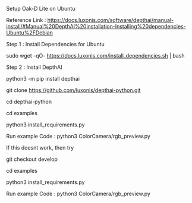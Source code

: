 
Setup Oak-D Lite on Ubuntu

Reference Link : https://docs.luxonis.com/software/depthai/manual-install/#Manual%20DepthAI%20installation-Installing%20dependencies-Ubuntu%2FDebian

Step 1 : Install Dependencies for Ubuntu

sudo wget -qO- https://docs.luxonis.com/install_dependencies.sh | bash


Step 2 : Install DepthAI

python3 -m pip install depthai


git clone https://github.com/luxonis/depthai-python.git

cd depthai-python


cd examples

python3 install_requirements.py


Run example Code : 
python3 ColorCamera/rgb_preview.py


If this doesnt work, then try 

git checkout develop

cd examples

python3 install_requirements.py


Run example Code : 
python3 ColorCamera/rgb_preview.py


